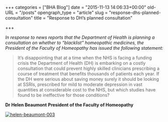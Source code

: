 +++
categories = ["BHA Blog"]
date = "2015-11-13 14:06:33+00:00"
old-URL = "/posts"
opengraph_type = "article"
slug = "response-dhs-planned-consultation"
title = "Response to DH’s planned consultation"

+++

_In response to news reports that the Department of Health is planning a consultation on whether to “blacklist” homeopathic medicines, the President of the Faculty of Homeopathy has issued the following statement:_

<blockquote>
It’s disappointing that at a time when the NHS is facing a funding crisis the Department of Health (DH) is embarking on a costly consultation that could prevent highly skilled clinicians prescribing a course of treatment that benefits thousands of patients each year. If the DH were serious about saving money surely it should be looking at SSRIs, prescribed for mild to moderate depression in vast quantities at considerable cost to the NHS, but which studies have found to be ineffective for those conditions?
</blockquote>

**Dr Helen Beaumont**
**President of the Faculty of Homeopathy**

[![helen-beaumont-003](https://res.cloudinary.com/homeopathyuk/v1557403245/bha/Helen-Beaumont.003-199x300.jpg)](https://res.cloudinary.com/homeopathyuk/v1557403245/bha/Helen-Beaumont.003.jpg)

